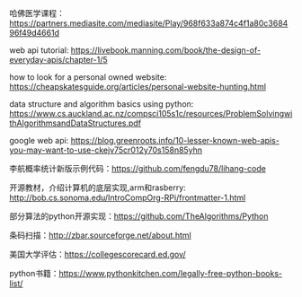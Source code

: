 哈佛医学课程：https://partners.mediasite.com/mediasite/Play/968f633a874c4f1a80c368496f49d4661d

web api tutorial: https://livebook.manning.com/book/the-design-of-everyday-apis/chapter-1/5

how to look for a personal owned website: https://cheapskatesguide.org/articles/personal-website-hunting.html

data structure and algorithm basics using python: https://www.cs.auckland.ac.nz/compsci105s1c/resources/ProblemSolvingwithAlgorithmsandDataStructures.pdf

google web api: https://blog.greenroots.info/10-lesser-known-web-apis-you-may-want-to-use-ckejv75cr012y70s158n85yhn

李航概率统计新版示例代码：https://github.com/fengdu78/lihang-code

开源教材，介绍计算机的底层实现,arm和rasberry: http://bob.cs.sonoma.edu/IntroCompOrg-RPi/frontmatter-1.html

部分算法的python开源实现：https://github.com/TheAlgorithms/Python

条码扫描：http://zbar.sourceforge.net/about.html

美国大学评估：https://collegescorecard.ed.gov/

python书籍：https://www.pythonkitchen.com/legally-free-python-books-list/
